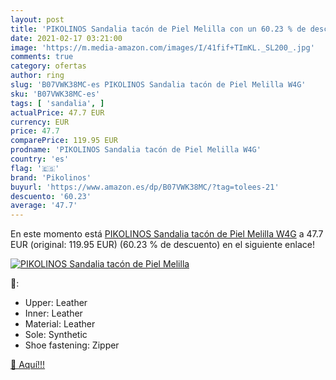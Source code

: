 ```yaml
---
layout: post
title: 'PIKOLINOS Sandalia tacón de Piel Melilla con un 60.23 % de descuento'
date: 2021-02-17 03:21:00
image: 'https://m.media-amazon.com/images/I/41fif+TImKL._SL200_.jpg'
comments: true
category: ofertas
author: ring
slug: 'B07VWK38MC-es PIKOLINOS Sandalia tacón de Piel Melilla W4G'
sku: 'B07VWK38MC-es'
tags: [ 'sandalia', ]
actualPrice: 47.7 EUR
currency: EUR
price: 47.7
comparePrice: 119.95 EUR
prodname: 'PIKOLINOS Sandalia tacón de Piel Melilla W4G'
country: 'es'
flag: '🇪🇸'
brand: 'Pikolinos'
buyurl: 'https://www.amazon.es/dp/B07VWK38MC/?tag=tolees-21'
descuento: '60.23'
average: '47.7'
---
```


En este momento está [PIKOLINOS Sandalia tacón de Piel Melilla W4G](https://www.amazon.es/dp/B07VWK38MC/?tag=tolees-21) a 47.7 EUR (original: 119.95 EUR) (60.23 %  de descuento) en el siguiente enlace!

[![PIKOLINOS Sandalia tacón de Piel Melilla](https://m.media-amazon.com/images/I/41fif+TImKL._SL200_.jpg)](https://www.amazon.es/dp/B07VWK38MC/?tag=tolees-21)

🔎:

- Upper: Leather
- Inner: Leather
- Material: Leather
- Sole: Synthetic
- Shoe fastening: Zipper

[🛒 Aquí!!!](https://www.amazon.es/dp/B07VWK38MC/?tag=tolees-21)
